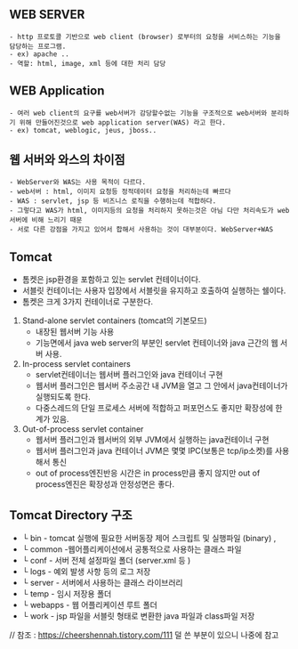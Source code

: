 ## WEB SERVER
    - http 프로토콜 기반으로 web client (browser) 로부터의 요청을 서비스하는 기능을 담당하는 프로그램. 
    - ex) apache ..
    - 역할: html, image, xml 등에 대한 처리 담당
    
## WEB Application
    - 여러 web client의 요구를 web서버가 감당할수없는 기능을 구조적으로 web서버와 분리하기 위해 만들어진것으로 web application server(WAS) 라고 한다. 
    - ex) tomcat, weblogic, jeus, jboss.. 
## 웹 서버와 와스의 차이점
    - WebServer와 WAS는 사용 목적이 다르다. 
    - web서버 : html, 이미지 요청등 정적데이터 요청을 처리하는데 빠르다
    - WAS : servlet, jsp 등 비즈니스 로직을 수행하는데 적합하다.
    - 그렇다고 WAS가 html, 이미지등의 요청을 처리하지 못하는것은 아님 다만 처리속도가 web서버에 비해 느리기 때문
    - 서로 다른 강점을 가지고 있어서 합해서 사용하는 것이 대부분이다. WebServer+WAS
## Tomcat
  - 톰켓은 jsp환경을 포함하고 있는 servlet 컨테이너이다.
  - 서블릿 컨테이너는 사용자 입장에서 서블릿을 유지하고 호출하여 실행하는 쉘이다.
  - 톰켓은 크게 3가지 컨테이너로 구분한다.

1. Stand-alone servlet containers (tomcat의 기본모드)
    - 내장된 웹서버 기능 사용
    - 기능면에서 java web server의 부분인 servlet 컨테이너와 java 근간의 웹 서버 사용.
2. In-process servlet containers
    -  servlet컨테이너는 웹서버 플러그인와 java 컨테이너 구현 
    - 웹서버 플러그인은 웹서버 주소공간 내 JVM을 열고 그 안에서 java컨테이너가 실행되도록 한다.
    - 다중스레드의 단일 프로세스 서버에 적합하고 퍼포먼스도 좋지만 확장성에 한계가 있음.
3. Out-of-process servlet container
    - 웹서버 플러그인과 웹서버의 외부 JVM에서 실행하는 java컨테이너 구현
    - 웹서버 플러그인과 java 컨테이너 JVM은 몇몇 IPC(보통은 tcp/ip소켓)를 사용해서 통신
    - out of process엔진반응 시간은 in process만큼 좋지 않지만 out of process엔진은 확장성과 안정성면은 좋다.

## Tomcat Directory 구조
  - └ bin - tomcat 실행에 필요한 서버동장 제어 스크립트 및 실행파일 (binary) , 
  - └ common -웹어플리케이션에서 공통적으로 사용하는 클래스 파일
  - └ conf - 서버 전체 설정파일 폴더 (server.xml 등 )
  - └ logs - 예외 발생 사항 등의 로그 저장
  - └ server - 서버에서 사용하는 클래스 라이브러리 
  - └ temp - 임시 저장용 폴더 
  - └ webapps - 웹 어플리케이션 루트 폴더 
  - └ work - jsp 파일을 서블릿 형태로 변환한 java 파일과 class파일 저장 




 // 참조 : https://cheershennah.tistory.com/111
 덜 쓴 부분이 있으니 나중에 참고








